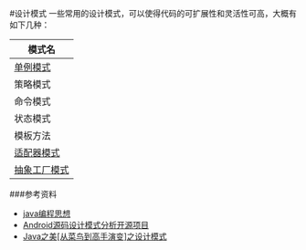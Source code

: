 #设计模式
一些常用的设计模式，可以使得代码的可扩展性和灵活性可高，大概有如下几种：

|     模式名    |
|    -----    |
|[单例模式](https://github.com/zhouchaoyuan/ThePlanForMe/blob/master/M1-M2/W5-W8/%E5%8D%95%E4%BE%8B%E6%A8%A1%E5%BC%8F.md)|
|策略模式|
|命令模式|
|状态模式|
|模板方法|
|[适配器模式](https://github.com/zhouchaoyuan/ThePlanForMe/blob/master/M1-M2/W5-W8/%E9%80%82%E9%85%8D%E5%99%A8%E6%A8%A1%E5%BC%8F.md)|
|[抽象工厂模式](https://github.com/zhouchaoyuan/ThePlanForMe/blob/master/M1-M2/W5-W8/%E5%B7%A5%E5%8E%82%E6%A8%A1%E5%BC%8F.md)|

###参考资料
- [java编程思想](http://item.jd.com/1215857469.html)
- [Android源码设计模式分析开源项目](https://github.com/simple-android-framework-exchange/android_design_patterns_analysis)
- [Java之美[从菜鸟到高手演变]之设计模式](http://blog.csdn.net/zhangerqing/article/details/8194653)
